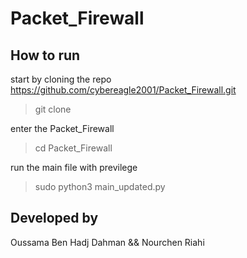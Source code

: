 # Packet_Firewall

## How to run

start by cloning the repo https://github.com/cybereagle2001/Packet_Firewall.git

> git clone

enter the Packet_Firewall

> cd Packet_Firewall

run the main file with previlege 

> sudo python3  main_updated.py



## Developed by 
Oussama Ben Hadj Dahman && Nourchen Riahi
